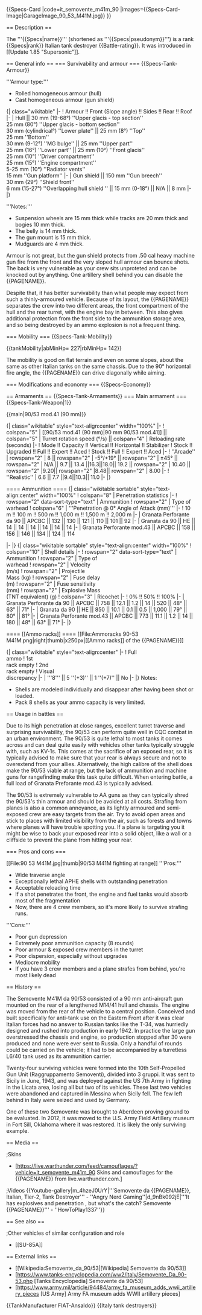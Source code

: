 {{Specs-Card
|code=it_semovente_m41m_90
|images={{Specs-Card-Image|GarageImage_90_53_M41M.jpg}}
}}

== Description ==
<!-- ''In the description, the first part should be about the history of the creation and combat usage of the vehicle, as well as its key features. In the second part, tell the reader about the ground vehicle in the game. Insert a screenshot of the vehicle, so that if the novice player does not remember the vehicle by name, he will immediately understand what kind of vehicle the article is talking about.'' -->
The '''{{Specs|name}}''' (shortened as '''{{Specs|pseudonym}}''') is a rank {{Specs|rank}} Italian tank destroyer {{Battle-rating}}. It was introduced in [[Update 1.85 "Supersonic"]].

== General info ==
=== Survivability and armour ===
{{Specs-Tank-Armour}}
<!-- ''Describe armour protection. Note the most well protected and key weak areas. Appreciate the layout of modules as well as the number and location of crew members. Is the level of armour protection sufficient, is the placement of modules helpful for survival in combat? If necessary use a visual template to indicate the most secure and weak zones of the armour.'' -->

'''Armour type:'''

* Rolled homogeneous armour (hull)
* Cast homogeneous armour (gun shield)

{| class="wikitable"
|-
! Armour !! Front (Slope angle) !! Sides !! Rear !! Roof
|-
| Hull || 30 mm (19-68°) ''Upper glacis - top section'' <br> 25 mm (80°) ''Upper glacis - bottom section'' <br> 30 mm (cylindrical°) ''Lower plate'' || 25 mm (8°) ''Top'' <br> 25 mm ''Bottom'' <br> 30 mm (9-12°) ''MG bulge'' || 25 mm ''Upper part'' <br> 25 mm (16°) ''Lower part'' || 25 mm (10°) ''Front glacis'' <br> 25 mm (10°) ''Driver compartment'' <br> 25 mm (15°) ''Engine compartment'' <br> 5-25 mm (10°) ''Radiator vents'' <br> 15 mm ''Gun platform''
|-
| Gun shield || 150 mm ''Gun breech'' <br> 30 mm (29°) ''Shield front'' <br> 6 mm (15-27°) ''Overlapping hull shield '' || 15 mm (0-18°) || N/A || 8 mm
|-
|}

'''Notes:'''

* Suspension wheels are 15 mm thick while tracks are 20 mm thick and bogies 10 mm thick.
* The belly is 14 mm thick.
* The gun mount is 15 mm thick.
* Mudguards are 4 mm thick.

Armour is not great, but the gun shield protects from .50 cal heavy machine gun fire from the front and the very sloped hull armour can bounce shots. The back is very vulnerable as your crew sits unproteted and can be knocked out by anything. One artillery shell behind you can disable the {{PAGENAME}}.

Despite that, it has better survivability than what people may expect from such a thinly-armoured vehicle. Because of its layout, the {{PAGENAME}} separates the crew into two different areas, the front compartment of the hull and the rear turret, with the engine bay in between. This also gives additional protection from the front side to the ammunition storage area, and so being destroyed by an ammo explosion is not a frequent thing.

=== Mobility ===
{{Specs-Tank-Mobility}}
<!-- ''Write about the mobility of the ground vehicle. Estimate the specific power and manoeuvrability, as well as the maximum speed forwards and backwards.'' -->

{{tankMobility|abMinHp= 227|rbMinHp= 142}}

The mobility is good on flat terrain and even on some slopes, about the same as other Italian tanks on the same chassis. Due to the 90° horizontal fire angle, the {{PAGENAME}} can drive diagonally while aiming.

=== Modifications and economy ===
{{Specs-Economy}}

== Armaments ==
{{Specs-Tank-Armaments}}
=== Main armament ===
{{Specs-Tank-Weapon|1}}
<!-- ''Give the reader information about the characteristics of the main gun. Assess its effectiveness in a battle based on the reloading speed, ballistics and the power of shells. Do not forget about the flexibility of the fire, that is how quickly the cannon can be aimed at the target, open fire on it and aim at another enemy. Add a link to the main article on the gun: <code><nowiki>{{main|Name of the weapon}}</nowiki></code>. Describe in general terms the ammunition available for the main gun. Give advice on how to use them and how to fill the ammunition storage.'' -->
{{main|90/53 mod.41 (90 mm)}}

{| class="wikitable" style="text-align:center" width="100%"
|-
! colspan="5" | [[90/53 mod.41 (90 mm)|90 mm 90/53 mod.41]] || colspan="5" | Turret rotation speed (°/s) || colspan="4" | Reloading rate (seconds)
|-
! Mode !! Capacity !! Vertical !! Horizontal !! Stabilizer
! Stock !! Upgraded !! Full !! Expert !! Aced
! Stock !! Full !! Expert !! Aced
|-
! ''Arcade''
| rowspan="2" | 8 || rowspan="2" | -5°/+19° || rowspan="2" | ±45° || rowspan="2" | N/A || 9.7 || 13.4 ||16.3||18.0|| 19.2 || rowspan="2" | 10.40 || rowspan="2" |9.20|| rowspan="2" |8.48|| rowspan="2" | 8.00
|-
! ''Realistic''
| 6.6 || 7.7 ||9.4||10.3|| 11.0
|-
|}

==== Ammunition ====
{| class="wikitable sortable" style="text-align:center" width="100%"
! colspan="8" | Penetration statistics
|-
! rowspan="2" data-sort-type="text" | Ammunition
! rowspan="2" | Type of<br>warhead
! colspan="6" | '''Penetration @ 0° Angle of Attack (mm)'''
|-
! 10 m !! 100 m !! 500 m !! 1,000 m !! 1,500 m !! 2,000 m
|-
| Granata Perforante da 90 || APCBC || 132 || 130 || 121 || 110 || 101 || 92
|-
| Granata da 90 || HE || 14 || 14 || 14 || 14 || 14 || 14
|-
| Granata Perforante mod.43 || APCBC || 158 || 156 || 146 || 134 || 124 || 114

|-
|}
{| class="wikitable sortable" style="text-align:center" width="100%"
! colspan="10" | Shell details
|-
! rowspan="2" data-sort-type="text" | Ammunition
! rowspan="2" | Type of<br>warhead
! rowspan="2" | Velocity<br>(m/s)
! rowspan="2" | Projectile<br>Mass (kg)
! rowspan="2" | Fuse delay<br>(m)
! rowspan="2" | Fuse sensitivity<br>(mm)
! rowspan="2" | Explosive Mass<br>(TNT equivalent) (g)
! colspan="3" | Ricochet
|-
! 0% !! 50% !! 100%
|-
| Granata Perforante da 90 || APCBC || 758 || 12.1 || 1.2 || 14 || 520 || 48° || 63° || 71°
|-
| Granata da 90 || HE || 850 || 10.1 || 0.1 || 0.5 || 1,000 || 79° || 80° || 81°
|-
| Granata Perforante mod.43 || APCBC || 773 || 11.1 || 1.2 || 14 || 180 || 48° || 63° || 71°
|-
|}

==== [[Ammo racks]] ====
[[File:Ammoracks 90-53 M41M.png|right|thumb|x250px|[[Ammo racks]] of the {{PAGENAME}}]]
<!-- '''Last updated: 1.101.1.16''' -->
{| class="wikitable" style="text-align:center"
|-
! Full<br>ammo
! 1st<br>rack empty
! 2nd<br>rack empty
! Visual<br>discrepancy
|-
| '''8''' || 5&nbsp;''(+3)'' || 1&nbsp;''(+7)'' || No
|-
|}
Notes:

* Shells are modeled individually and disappear after having been shot or loaded.
* Pack 8 shells as your ammo capacity is very limited.

<!---==== [[Optics]] ====
{| class="wikitable" style="text-align:center"
! colspan="3" | {{PAGENAME}} Optics
|-
!
! Default magnification
! Maximum magnification
|-
! Main Gun optics
| X1.9 || X3.5
|-
! Comparable optics
| colspan="2" | [[M4]]
|-
|}--->

== Usage in battles ==
<!-- ''Describe the tactics of playing in the vehicle, the features of using vehicles in the team and advice on tactics. Refrain from creating a "guide" - do not impose a single point of view but instead give the reader food for thought. Describe the most dangerous enemies and give recommendations on fighting them. If necessary, note the specifics of the game in different modes (AB, RB, SB).'' -->
Due to its high penetration at close ranges, excellent turret traverse and surprising survivability, the 90/53 can perform quite well in CQC combat in an urban environment. The 90/53 is quite lethal to most tanks it comes across and can deal quite easily with vehicles other tanks typically struggle with, such as KV-1s. This comes at the sacrifice of an exposed rear, so it is typically advised to make sure that your rear is always secure and not to overextend from your allies. Alternatively, the high calibre of the shell does make the 90/53 viable at range, but the lack of ammunition and machine guns for rangefinding make this task quite difficult. When entering battle, a full load of Granata Preforante mod.43 is typically advised.

The 90/53 is extremely vulnerable to AA guns as they can typically shred the 90/53's thin armour and should be avoided at all costs. Strafing from planes is also a common annoyance, as its lightly armoured and semi-exposed crew are easy targets from the air. Try to avoid open areas and stick to places with limited visibility from the air, such as forests and towns where planes will have trouble spotting you. If a plane is targeting you it might be wise to back your exposed rear into a solid object, like a wall or a cliffside to prevent the plane from hitting your rear.

=== Pros and cons ===
<!-- ''Summarise and briefly evaluate the vehicle in terms of its characteristics and combat effectiveness. Mark its pros and cons in a bulleted list. Try not to use more than 6 points for each of the characteristics. Avoid using categorical definitions such as "bad", "good" and the like - use substitutions with softer forms such as "inadequate" and "effective".'' -->
[[File:90 53 M41M.jpg|thumb|90/53 M41M fighting at range]]
'''Pros:'''

* Wide traverse angle
* Exceptionally lethal APHE shells with outstanding penetration
* Acceptable reloading time
* If a shot penetrates the front, the engine and fuel tanks would absorb most of the fragmentation
* Now, there are 4 crew members, so it's more likely to survive strafing runs.

'''Cons:'''

* Poor gun depression
* Extremely poor ammunition capacity (8 rounds)
* Poor armour & exposed crew members in the turret
* Poor dispersion, especially without upgrades
* Mediocre mobility
* If you have 3 crew members and a plane strafes from behind, you're most likely dead

== History ==
<!-- ''Describe the history of the creation and combat usage of the vehicle in more detail than in the introduction. If the historical reference turns out to be too long, take it to a separate article, taking a link to the article about the vehicle and adding a block "/History" (example: <nowiki>https://wiki.warthunder.com/(Vehicle-name)/History</nowiki>) and add a link to it here using the <code>main</code> template. Be sure to reference text and sources by using <code><nowiki><ref></ref></nowiki></code>, as well as adding them at the end of the article with <code><nowiki><references /></nowiki></code>. This section may also include the vehicle's dev blog entry (if applicable) and the in-game encyclopedia description (under <code><nowiki>=== In-game description ===</nowiki></code>, also if applicable).'' -->
The Semovente M41M da 90/53 consisted of a 90 mm anti-aircraft gun mounted on the rear of a lengthened M14/41 hull and chassis. The engine was moved from the rear of the vehicle to a central position. Conceived and built specifically for anti-tank use on the Eastern Front after it was clear Italian forces had no answer to Russian tanks like the T-34, was hurriedly designed and rushed into production in early 1942. In practice the large gun overstressed the chassis and engine, so production stopped after 30 were produced and none were ever sent to Russia. Only a handful of rounds could be carried on the vehicle; it had to be accompanied by a turretless L6/40 tank used as its ammunition carrier.

Twenty-four surviving vehicles were formed into the 10th Self-Propelled Gun Unit (Raggruppamento Semoventi), divided into 3 gruppi. It was sent to Sicily in June, 1943, and was deployed against the US 7th Army in fighting in the Licata area, losing all but two of its vehicles. These last two vehicles were abandoned and captured in Messina when Sicily fell. The few left behind in Italy were seized and used by Germany.

One of these two Semovente was brought to Aberdeen proving ground to be evaluated. In 2012, it was moved to the U.S. Army Field Artillery museum in Fort Sill, Oklahoma where it was restored. It is likely the only surviving example.

== Media ==
<!-- ''Excellent additions to the article would be video guides, screenshots from the game, and photos.'' -->

;Skins

* [https://live.warthunder.com/feed/camouflages/?vehicle=it_semovente_m41m_90 Skins and camouflages for the {{PAGENAME}} from live.warthunder.com.]

;Videos
{{Youtube-gallery|m_4hzeJ0UrY|'''Semovente da {{PAGENAME}}, Italian, Tier-2, Tank Destroyer''' - ''Angry Nerd Gaming''|d_9nBk092jE|'''It has explosives and penetration , but what's the catch? Semovente {{PAGENAME}}''' - ''HowToPlay1337''}}

== See also ==
<!-- ''Links to the articles on the War Thunder Wiki that you think will be useful for the reader, for example:''
* ''reference to the series of the vehicles;''
* ''links to approximate analogues of other nations and research trees.'' -->

;Other vehicles of similar configuration and role

* [[SU-85A]]

== External links ==
<!-- ''Paste links to sources and external resources, such as:''
* ''topic on the official game forum;''
* ''other literature.'' -->

* [[Wikipedia:Semovente_da_90/53|[Wikipedia] Semovente da 90/53]]
* [https://www.tanks-encyclopedia.com/ww2/italy/Semovente_Da_90-53.php <nowiki>[Tanks Encyclopedia]</nowiki> Semovente da 90/53]
* [https://www.army.mil/article/94484/army_fa_museum_adds_wwii_artillery_pieces <nowiki>[US Army]</nowiki> Army FA museum adds WWII artillery pieces]

{{TankManufacturer FIAT-Ansaldo}}
{{Italy tank destroyers}}